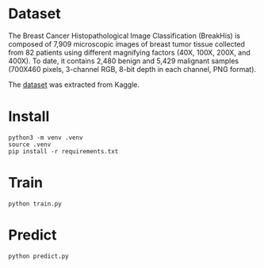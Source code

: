 # **Dataset**

The Breast Cancer Histopathological Image Classification (BreakHis) is composed of 7,909 microscopic images of breast tumor tissue collected from 82 patients using different magnifying factors (40X, 100X, 200X, and 400X). To date, it contains 2,480 benign and 5,429 malignant samples (700X460 pixels, 3-channel RGB, 8-bit depth in each channel, PNG format).

The [dataset](https://www.kaggle.com/ambarish/breakhis) was extracted from Kaggle.

# **Install**
`python3 -m venv .venv`\
`source .venv`\
`pip install -r requirements.txt`

# **Train**
`python train.py`

# **Predict**
`python predict.py`
